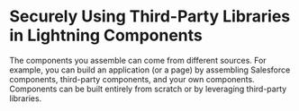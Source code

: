 # Securely Using Third-Party Libraries in Lightning Components

The components you assemble can come from different sources. For example, you can build an application (or a page) by assembling Salesforce components, third-party components, and your own components.
Components can be built entirely from scratch or by leveraging third-party libraries.

